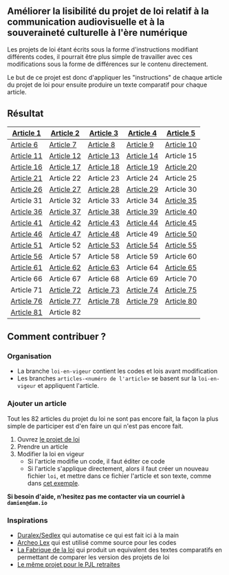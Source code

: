 ## Améliorer la lisibilité du projet de loi relatif à la communication audiovisuelle et à la souveraineté culturelle à l'ère numérique

Les projets de loi étant écrits sous la forme d'instructions modifiant différents codes, il pourrait être plus simple de travailler avec ces modifications sous la forme de différences sur le contenu directement.

Le but de ce projet est donc d'appliquer les "instructions" de chaque article du projet de loi pour ensuite produire un texte comparatif pour chaque article.

## Résultat

|[Article 1](https://github.com/mdamien/pjl-audiovisuel/compare/loi-en-vigueur...article-001)|[Article 2](https://github.com/mdamien/pjl-audiovisuel/compare/loi-en-vigueur...article-002)|[Article 3](https://github.com/mdamien/pjl-audiovisuel/compare/loi-en-vigueur...article-003)|[Article 4](https://github.com/mdamien/pjl-audiovisuel/compare/loi-en-vigueur...article-004)|[Article 5](https://github.com/mdamien/pjl-audiovisuel/compare/loi-en-vigueur...article-005)|
|---|---|---|---|---|
|[Article 6](https://github.com/mdamien/pjl-audiovisuel/compare/loi-en-vigueur...article-006)|[Article 7](https://github.com/mdamien/pjl-audiovisuel/compare/loi-en-vigueur...article-007)|[Article 8](https://github.com/mdamien/pjl-audiovisuel/compare/loi-en-vigueur...article-008)|[Article 9](https://github.com/mdamien/pjl-audiovisuel/compare/loi-en-vigueur...article-009)|[Article 10](https://github.com/mdamien/pjl-audiovisuel/compare/loi-en-vigueur...article-010)|
|[Article 11](https://github.com/mdamien/pjl-audiovisuel/compare/loi-en-vigueur...article-011)|[Article 12](https://github.com/mdamien/pjl-audiovisuel/compare/loi-en-vigueur...article-012)|[Article 13](https://github.com/mdamien/pjl-audiovisuel/compare/loi-en-vigueur...article-013)|[Article 14](https://github.com/mdamien/pjl-audiovisuel/compare/loi-en-vigueur...article-014)|Article 15|
|[Article 16](https://github.com/mdamien/pjl-audiovisuel/compare/loi-en-vigueur...article-016)|[Article 17](https://github.com/mdamien/pjl-audiovisuel/compare/loi-en-vigueur...article-017)|[Article 18](https://github.com/mdamien/pjl-audiovisuel/compare/loi-en-vigueur...article-018)|[Article 19](https://github.com/mdamien/pjl-audiovisuel/compare/loi-en-vigueur...article-019)|[Article 20](https://github.com/mdamien/pjl-audiovisuel/compare/loi-en-vigueur...article-020)|
|[Article 21](https://github.com/mdamien/pjl-audiovisuel/compare/loi-en-vigueur...article-021)|Article 22|Article 23|Article 24|Article 25|
|[Article 26](https://github.com/mdamien/pjl-audiovisuel/compare/loi-en-vigueur...article-026)|[Article 27](https://github.com/mdamien/pjl-audiovisuel/compare/loi-en-vigueur...article-027)|[Article 28](https://github.com/mdamien/pjl-audiovisuel/compare/loi-en-vigueur...article-028)|[Article 29](https://github.com/mdamien/pjl-audiovisuel/compare/loi-en-vigueur...article-029)|Article 30|
|Article 31|Article 32|Article 33|Article 34|[Article 35](https://github.com/mdamien/pjl-audiovisuel/compare/loi-en-vigueur...article-035)|
|[Article 36](https://github.com/mdamien/pjl-audiovisuel/compare/loi-en-vigueur...article-036)|[Article 37](https://github.com/mdamien/pjl-audiovisuel/compare/loi-en-vigueur...article-037)|[Article 38](https://github.com/mdamien/pjl-audiovisuel/compare/loi-en-vigueur...article-038)|[Article 39](https://github.com/mdamien/pjl-audiovisuel/compare/loi-en-vigueur...article-039)|[Article 40](https://github.com/mdamien/pjl-audiovisuel/compare/loi-en-vigueur...article-040)|
|[Article 41](https://github.com/mdamien/pjl-audiovisuel/compare/loi-en-vigueur...article-041)|[Article 42](https://github.com/mdamien/pjl-audiovisuel/compare/loi-en-vigueur...article-042)|[Article 43](https://github.com/mdamien/pjl-audiovisuel/compare/loi-en-vigueur...article-043)|[Article 44](https://github.com/mdamien/pjl-audiovisuel/compare/loi-en-vigueur...article-044)|[Article 45](https://github.com/mdamien/pjl-audiovisuel/compare/loi-en-vigueur...article-045)|
|[Article 46](https://github.com/mdamien/pjl-audiovisuel/compare/loi-en-vigueur...article-046)|[Article 47](https://github.com/mdamien/pjl-audiovisuel/compare/loi-en-vigueur...article-047)|[Article 48](https://github.com/mdamien/pjl-audiovisuel/compare/loi-en-vigueur...article-048)|Article 49|[Article 50](https://github.com/mdamien/pjl-audiovisuel/compare/loi-en-vigueur...article-050)|
|[Article 51](https://github.com/mdamien/pjl-audiovisuel/compare/loi-en-vigueur...article-051)|Article 52|[Article 53](https://github.com/mdamien/pjl-audiovisuel/compare/loi-en-vigueur...article-053)|[Article 54](https://github.com/mdamien/pjl-audiovisuel/compare/loi-en-vigueur...article-054)|[Article 55](https://github.com/mdamien/pjl-audiovisuel/compare/loi-en-vigueur...article-055)|
|[Article 56](https://github.com/mdamien/pjl-audiovisuel/compare/loi-en-vigueur...article-056)|Article 57|Article 58|Article 59|Article 60|
|[Article 61](https://github.com/mdamien/pjl-audiovisuel/compare/loi-en-vigueur...article-061)|[Article 62](https://github.com/mdamien/pjl-audiovisuel/compare/loi-en-vigueur...article-062)|[Article 63](https://github.com/mdamien/pjl-audiovisuel/compare/loi-en-vigueur...article-063)|Article 64|[Article 65](https://github.com/mdamien/pjl-audiovisuel/compare/loi-en-vigueur...article-065)|
|Article 66|Article 67|Article 68|Article 69|Article 70|
|Article 71|[Article 72](https://github.com/mdamien/pjl-audiovisuel/compare/loi-en-vigueur...article-072)|[Article 73](https://github.com/mdamien/pjl-audiovisuel/compare/loi-en-vigueur...article-073)|[Article 74](https://github.com/mdamien/pjl-audiovisuel/compare/loi-en-vigueur...article-074)|[Article 75](https://github.com/mdamien/pjl-audiovisuel/compare/loi-en-vigueur...article-075)|
|[Article 76](https://github.com/mdamien/pjl-audiovisuel/compare/loi-en-vigueur...article-076)|[Article 77](https://github.com/mdamien/pjl-audiovisuel/compare/loi-en-vigueur...article-077)|[Article 78](https://github.com/mdamien/pjl-audiovisuel/compare/loi-en-vigueur...article-078)|[Article 79](https://github.com/mdamien/pjl-audiovisuel/compare/loi-en-vigueur...article-079)|[Article 80](https://github.com/mdamien/pjl-audiovisuel/compare/loi-en-vigueur...article-080)|
|[Article 81](https://github.com/mdamien/pjl-audiovisuel/compare/loi-en-vigueur...article-081)|Article 82

## Comment contribuer ?

### Organisation

- La branche `loi-en-vigeur` contient les codes et lois avant modification
- Les branches `articles-<numéro de l'article>` se basent sur la `loi-en-vigeur` et appliquent l'article.

### Ajouter un article

Tout les 82 articles du projet du loi ne sont pas encore fait, la façon la plus simple de participer est d'en faire un qui n'est pas encore fait.

 1. Ouvrez [le projet de loi](http://www.assemblee-nationale.fr/dyn/15/textes/l15b2488_projet-loi)
 2. Prendre un article
 3. Modifier la loi en vigeur
    * Si l'article modifie un code, il faut éditer ce code
    * Si l'article s'applique directement, alors il faut créer un nouveau fichier `loi`, et mettre dans ce fichier l'article et son texte, comme dans [cet exemple](https://github.com/regardscitoyens/pjl-retraites/compare/loi-en-vigeur...article-018).

**Si besoin d'aide, n'hesitez pas me contacter via un courriel à `damien@dam.io`**

### Inspirations

- [Duralex/Sedlex](https://github.com/Legilibre/SedLex) qui automatise ce qui est fait ici à la main
- [Archeo Lex](http://archeo-lex.fr/) qui est utilisé comme source pour les codes
- [La Fabrique de la loi](http://lafabriquedelaloi.fr/) qui produit un equivalent des textes comparatifs en permettant de comparer les version des projets de loi
- [Le même projet pour le PJL retraites](https://github.com/regardscitoyens/pjl-retraites)
